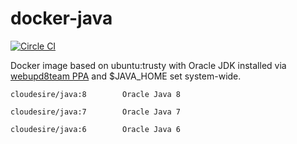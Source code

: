 docker-java
=================

[![Circle CI](https://circleci.com/gh/ClouDesire/docker-java.svg?style=svg)](https://circleci.com/gh/ClouDesire/docker-java)

Docker image based on ubuntu:trusty with Oracle JDK installed via [webupd8team PPA](https://launchpad.net/~webupd8team/+archive/ubuntu/java) and $JAVA_HOME set system-wide.

```
cloudesire/java:8        Oracle Java 8

cloudesire/java:7        Oracle Java 7

cloudesire/java:6        Oracle Java 6
```
